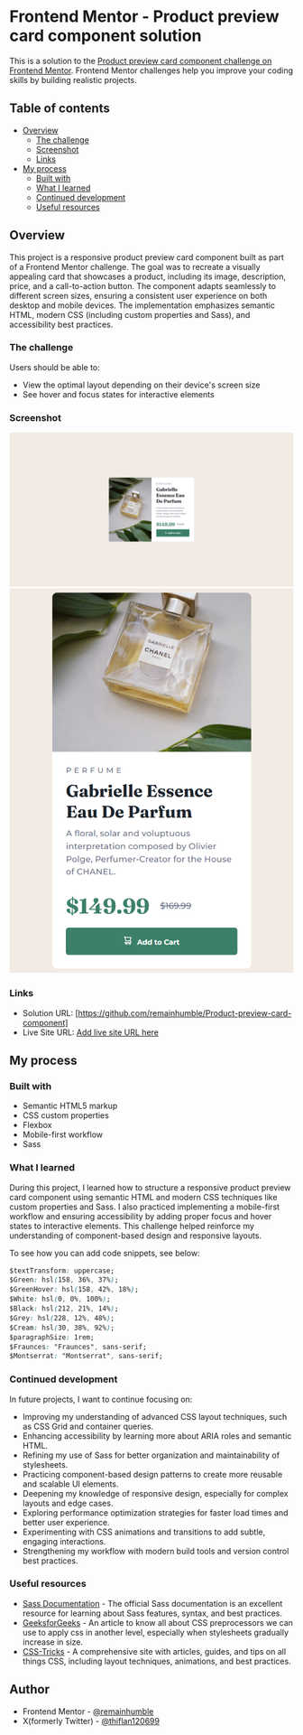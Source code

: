 # Frontend Mentor - Product preview card component solution

This is a solution to the [Product preview card component challenge on Frontend Mentor](https://www.frontendmentor.io/challenges/product-preview-card-component-GO7UmttRfa). Frontend Mentor challenges help you improve your coding skills by building realistic projects.

## Table of contents

- [Overview](#overview)
  - [The challenge](#the-challenge)
  - [Screenshot](#screenshot)
  - [Links](#links)
- [My process](#my-process)
  - [Built with](#built-with)
  - [What I learned](#what-i-learned)
  - [Continued development](#continued-development)
  - [Useful resources](#useful-resources)



## Overview

This project is a responsive product preview card component built as part of a Frontend Mentor challenge. The goal was to recreate a visually appealing card that showcases a product, including its image, description, price, and a call-to-action button. The component adapts seamlessly to different screen sizes, ensuring a consistent user experience on both desktop and mobile devices. The implementation emphasizes semantic HTML, modern CSS (including custom properties and Sass), and accessibility best practices.

### The challenge

Users should be able to:

- View the optimal layout depending on their device's screen size
- See hover and focus states for interactive elements

### Screenshot

![](./desktop-view.png)
![](./mobile-view.png)

### Links

- Solution URL: [https://github.com/remainhumble/Product-preview-card-component]
- Live Site URL: [Add live site URL here](https://your-live-site-url.com)

## My process

### Built with

- Semantic HTML5 markup
- CSS custom properties
- Flexbox
- Mobile-first workflow
- Sass

### What I learned

During this project, I learned how to structure a responsive product preview card component using semantic HTML and modern CSS techniques like custom properties and Sass. I also practiced implementing a mobile-first workflow and ensuring accessibility by adding proper focus and hover states to interactive elements. This challenge helped reinforce my understanding of component-based design and responsive layouts.

To see how you can add code snippets, see below:

```css
$textTransform: uppercase;
$Green: hsl(158, 36%, 37%);
$GreenHover: hsl(158, 42%, 18%);
$White: hsl(0, 0%, 100%);
$Black: hsl(212, 21%, 14%);
$Grey: hsl(228, 12%, 48%);
$Cream: hsl(30, 38%, 92%);
$paragraphSize: 1rem;
$Fraunces: "Fraunces", sans-serif;
$Montserrat: "Montserrat", sans-serif;
```

### Continued development

In future projects, I want to continue focusing on:

- Improving my understanding of advanced CSS layout techniques, such as CSS Grid and container queries.
- Enhancing accessibility by learning more about ARIA roles and semantic HTML.
- Refining my use of Sass for better organization and maintainability of stylesheets.
- Practicing component-based design patterns to create more reusable and scalable UI elements.
- Deepening my knowledge of responsive design, especially for complex layouts and edge cases.
- Exploring performance optimization strategies for faster load times and better user experience.
- Experimenting with CSS animations and transitions to add subtle, engaging interactions.
- Strengthening my workflow with modern build tools and version control best practices.

### Useful resources

- [Sass Documentation](https://sass-lang.com/documentation/) - The official Sass documentation is an excellent resource for learning about Sass features, syntax, and best practices.
- [GeeksforGeeks](https://www.geeksforgeeks.org/what-is-a-css-preprocessors/) - An article to know all about CSS preprocessors we can use to apply css in another level, especially when stylesheets gradually increase in size.
- [CSS-Tricks](https://css-tricks.com/) - A comprehensive site with articles, guides, and tips on all things CSS, including layout techniques, animations, and best practices.

## Author

- Frontend Mentor - [@remainhumble](https://www.frontendmentor.io/profile/remainhumble)
- X(formerly Twitter) - [@thiflan120699](https://x.com/thiflan120699)
